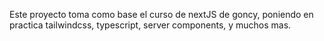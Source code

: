 Este proyecto toma como base el curso de nextJS de goncy, poniendo en practica tailwindcss, typescript, server components, y muchos mas.
